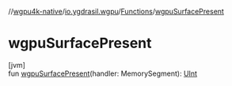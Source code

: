 //[wgpu4k-native](../../../index.md)/[io.ygdrasil.wgpu](../index.md)/[Functions](index.md)/[wgpuSurfacePresent](wgpu-surface-present.md)

# wgpuSurfacePresent

[jvm]\
fun [wgpuSurfacePresent](wgpu-surface-present.md)(handler: MemorySegment): [UInt](https://kotlinlang.org/api/core/kotlin-stdlib/kotlin/-u-int/index.html)